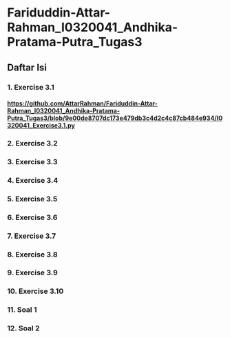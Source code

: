 # Fariduddin-Attar-Rahman_I0320041_Andhika-Pratama-Putra_Tugas3

## Daftar Isi

### 1. Exercise 3.1
#### https://github.com/AttarRahman/Fariduddin-Attar-Rahman_I0320041_Andhika-Pratama-Putra_Tugas3/blob/9e00de8707dc173e479db3c4d2c4c87cb484e934/I0320041_Exercise3.1.py
### 2. Exercise 3.2
### 3. Exercise 3.3
### 4. Exercise 3.4
### 5. Exercise 3.5
### 6. Exercise 3.6
### 7. Exercise 3.7
### 8. Exercise 3.8
### 9. Exercise 3.9
### 10. Exercise 3.10
### 11. Soal 1
### 12. Soal 2

